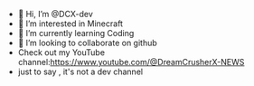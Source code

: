 - 👋 Hi, I’m @DCX-dev
- 👀 I’m interested in Minecraft
- 🌱 I’m currently learning Coding
- 💞️ I’m looking to collaborate on github
- Check out my YouTube channel:https://www.youtube.com/@DreamCrusherX-NEWS
- just to say , it's not a dev channel

<!---
DCX-dev/DCX-dev is a ✨ special ✨ repository because its `README.md` (this file) appears on your GitHub profile.
You can click the Preview link to take a look at your changes.
--->
